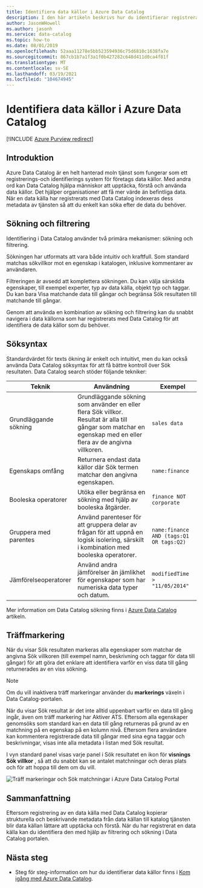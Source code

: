 ```yaml
---
title: Identifiera data källor i Azure Data Catalog
description: I den här artikeln beskrivs hur du identifierar registrerade data till gångar med Azure Data Catalog, inklusive sökning och filtrering och användning av träff markerings funktionerna i Azure Data Catalogs portalen.
author: JasonWHowell
ms.author: jasonh
ms.service: data-catalog
ms.topic: how-to
ms.date: 08/01/2019
ms.openlocfilehash: 52aaa11278e5bb523594936c75d6810c1638fa7e
ms.sourcegitcommit: 867cb1b7a1f3a1f0b427282c648d411d0ca4f81f
ms.translationtype: MT
ms.contentlocale: sv-SE
ms.lasthandoff: 03/19/2021
ms.locfileid: "104674945"
---
```

# <a name="how-to-discover-data-sources-in-azure-data-catalog"></a>Identifiera data källor i Azure Data Catalog

[!INCLUDE [Azure Purview redirect](../../includes/data-catalog-use-purview.md)]

## <a name="introduction"></a>Introduktion

Azure Data Catalog är en helt hanterad moln tjänst som fungerar som ett registrerings-och identifierings system för företags data källor. Med andra ord kan Data Catalog hjälpa människor att upptäcka, förstå och använda data källor. Det hjälper organisationer att få mer värde än befintliga data. När en data källa har registrerats med Data Catalog indexeras dess metadata av tjänsten så att du enkelt kan söka efter de data du behöver.

## <a name="searching-and-filtering"></a>Sökning och filtrering

Identifiering i Data Catalog använder två primära mekanismer: sökning och filtrering.

Sökningen har utformats att vara både intuitiv och kraftfull. Som standard matchas sökvillkor mot en egenskap i katalogen, inklusive kommentarer av användaren.

Filtreringen är avsedd att komplettera sökningen. Du kan välja särskilda egenskaper, till exempel experter, typ av data källa, objekt typ och taggar. Du kan bara Visa matchande data till gångar och begränsa Sök resultaten till matchande till gångar.

Genom att använda en kombination av sökning och filtrering kan du snabbt navigera i data källorna som har registrerats med Data Catalog för att identifiera de data källor som du behöver.

## <a name="search-syntax"></a>Söksyntax

Standardvärdet för texts ökning är enkelt och intuitivt, men du kan också använda Data Catalog söksyntax för att få bättre kontroll över Sök resultaten. Data Catalog search stöder följande tekniker:

| Teknik | Användning | Exempel |
| --- | --- | --- |
| Grundläggande sökning |Grundläggande sökning som använder en eller flera Sök villkor. Resultat är alla till gångar som matchar en egenskap med en eller flera av de angivna villkoren. |`sales data` |
| Egenskaps omfång |Returnera endast data källor där Sök termen matchar den angivna egenskapen. |`name:finance` |
| Booleska operatorer |Utöka eller begränsa en sökning med hjälp av booleska åtgärder. |`finance NOT corporate` |
| Gruppera med parentes |Använd parenteser för att gruppera delar av frågan för att uppnå en logisk isolering, särskilt i kombination med booleska operatorer. |`name:finance AND (tags:Q1 OR tags:Q2)` |
| Jämförelseoperatorer |Använd andra jämförelser än jämlikhet för egenskaper som har numeriska data typer och datum. |`modifiedTime > "11/05/2014"` |

Mer information om Data Catalog sökning finns i [Azure Data Catalog](/rest/api/datacatalog/#search-syntax-reference) artikeln.

## <a name="hit-highlighting"></a>Träffmarkering

När du visar Sök resultaten markeras alla egenskaper som matchar de angivna Sök villkoren (till exempel namn, beskrivning och taggar för data till gångar) för att göra det enklare att identifiera varför en viss data till gång returnerades av en viss sökning.

> [!NOTE]
> Om du vill inaktivera träff markeringar använder du **markerings** växeln i Data Catalog-portalen.

När du visar Sök resultat är det inte alltid uppenbart varför en data till gång ingår, även om träff markering har Aktiver ATS. Eftersom alla egenskaper genomsöks som standard kan en data till gång returneras på grund av en matchning på en egenskap på en kolumn nivå. Eftersom flera användare kan kommentera registrerade data till gångar med sina egna taggar och beskrivningar, visas inte alla metadata i listan med Sök resultat.

I vyn standard panel visas varje panel i Sök resultatet en ikon för **visnings Sök villkor** , så att du snabbt kan se antalet matchningar och deras plats och för att hoppa till dem om du vill.

 ![Träff markeringar och Sök matchningar i Azure Data Catalog Portal](./media/data-catalog-how-to-discover/search-matches.png)

## <a name="summary"></a>Sammanfattning

Eftersom registrering av en data källa med Data Catalog kopierar strukturella och beskrivande metadata från data källan till katalog tjänsten blir data källan lättare att upptäcka och förstå. När du har registrerat en data källa kan du identifiera den med hjälp av filtrering och sökning i Data Catalog portalen.

## <a name="next-steps"></a>Nästa steg

* Steg för steg-information om hur du identifierar data källor finns i [Kom igång med Azure Data Catalog](data-catalog-get-started.md).
